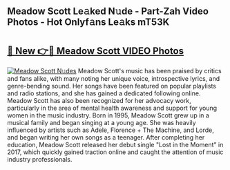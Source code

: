## Meadow Scott Le𝚊ked N𝚞de - Part-Zah Video Photos - Hot Onlyf𝚊ns Le𝚊ks mT53K

# <h2><a href="http://ab89999.deff.icu/?id=Meadow+Scott">🔗 New 👉🔴 Meadow Scott VIDEO Photos</a></h2>

[![Meadow Scott N𝚞des](https://i.imgur.com/rIISA9y.gif)](http://ab89999.deff.icu/?id=Meadow+Scott)
Meadow Scott's music has been praised by critics and fans alike, with many noting her unique voice, introspective lyrics, and genre-bending sound. Her songs have been featured on popular playlists and radio stations, and she has gained a dedicated following online. Meadow Scott has also been recognized for her advocacy work, particularly in the area of mental health awareness and support for young women in the music industry. Born in 1995, Meadow Scott grew up in a musical family and began singing at a young age. She was heavily influenced by artists such as Adele, Florence + The Machine, and Lorde, and began writing her own songs as a teenager. After completing her education, Meadow Scott released her debut single "Lost in the Moment" in 2017, which quickly gained traction online and caught the attention of music industry professionals.
